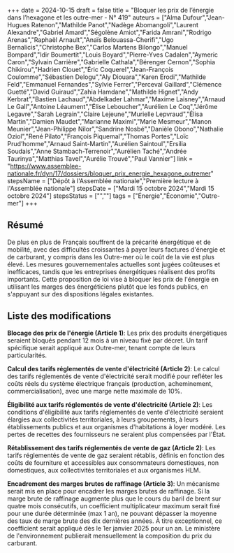 +++
date = 2024-10-15
draft = false
title = "Bloquer les prix de l’énergie dans l’hexagone et les outre-mer - N° 419"
auteurs = ["Alma Dufour","Jean-Hugues Ratenon","Mathilde Panot","Nadège Abomangoli","Laurent Alexandre","Gabriel Amard","Ségolène Amiot","Farida Amrani","Rodrigo Arenas","Raphaël Arnault","Anaïs Belouassa-Cherifi","Ugo Bernalicis","Christophe Bex","Carlos Martens Bilongo","Manuel Bompard","Idir Boumertit","Louis Boyard","Pierre-Yves Cadalen","Aymeric Caron","Sylvain Carrière","Gabrielle Cathala","Bérenger Cernon","Sophia Chikirou","Hadrien Clouet","Éric Coquerel","Jean-François Coulomme","Sébastien Delogu","Aly Diouara","Karen Erodi","Mathilde Feld","Emmanuel Fernandes","Sylvie Ferrer","Perceval Gaillard","Clémence Guetté","David Guiraud","Zahia Hamdane","Mathilde Hignet","Andy Kerbrat","Bastien Lachaud","Abdelkader Lahmar","Maxime Laisney","Arnaud Le Gall","Antoine Léaument","Élise Leboucher","Aurélien Le Coq","Jérôme Legavre","Sarah Legrain","Claire Lejeune","Murielle Lepvraud","Élisa Martin","Damien Maudet","Marianne Maximi","Marie Mesmeur","Manon Meunier","Jean-Philippe Nilor","Sandrine Nosbé","Danièle Obono","Nathalie Oziol","René Pilato","François Piquemal","Thomas Portes","Loïc Prud’homme","Arnaud Saint-Martin","Aurélien Saintoul","Ersilia Soudais","Anne Stambach-Terrenoir","Aurélien Taché","Andrée Taurinya","Matthias Tavel","Aurélie Trouvé","Paul Vannier"]
link = "https://www.assemblee-nationale.fr/dyn/17/dossiers/bloquer_prix_energie_hexagone_outremer"
stepsName = ["Dépôt à l'Assemblée nationale","Première lecture à l'Assemblée nationale"]
stepsDate = ["Mardi 15 octobre 2024","Mardi 15 octobre 2024"]
stepsStatus = ["",""]
tags = ["Énergie","Économie","Outre-mer"]
+++

## Résumé

De plus en plus de Français souffrent de la précarité énergétique et de mobilité, avec des difficultés croissantes à payer leurs factures d'énergie et de carburant, y compris dans les Outre-mer où le coût de la vie est plus élevé. Les mesures gouvernementales actuelles sont jugées coûteuses et inefficaces, tandis que les entreprises énergétiques réalisent des profits importants. Cette proposition de loi vise à bloquer les prix de l'énergie en utilisant les marges des énergéticiens plutôt que les fonds publics, en s'appuyant sur des dispositions légales existantes.

## Liste des modifications

**Blocage des prix de l'énergie (Article 1)**: Les prix des produits énergétiques seraient bloqués pendant 12 mois à un niveau fixé par décret. Un tarif spécifique serait appliqué aux Outre-mer, tenant compte de leurs particularités.

**Calcul des tarifs réglementés de vente d'électricité (Article 2)**: Le calcul des tarifs réglementés de vente d'électricité serait modifié pour refléter les coûts réels du système électrique français (production, acheminement, commercialisation), avec une marge nette maximale de 10%.

**Éligibilité aux tarifs réglementés de vente d'électricité (Article 2)**: Les conditions d'éligibilité aux tarifs réglementés de vente d'électricité seraient élargies aux collectivités territoriales, à leurs groupements, à leurs établissements publics et aux organismes d'habitations à loyer modéré. Les pertes de recettes des fournisseurs ne seraient plus compensées par l'État.

**Rétablissement des tarifs réglementés de vente de gaz (Article 2)**: Les tarifs réglementés de vente de gaz seraient rétablis, définis en fonction des coûts de fourniture et accessibles aux consommateurs domestiques, non domestiques, aux collectivités territoriales et aux organismes HLM.

**Encadrement des marges brutes de raffinage (Article 3)**: Un mécanisme serait mis en place pour encadrer les marges brutes de raffinage. Si la marge brute de raffinage augmente plus que le cours du baril de brent sur quatre mois consécutifs, un coefficient multiplicateur maximum serait fixé pour une durée déterminée (max 1 an), ne pouvant dépasser la moyenne des taux de marge brute des dix dernières années. À titre exceptionnel, ce coefficient serait appliqué dès le 1er janvier 2025 pour un an. Le ministère de l'environnement publierait mensuellement la composition du prix du carburant.
